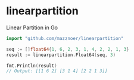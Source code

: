 # linearpartition

Linear Partition in Go

```go
import "github.com/mazznoer/linearpartition"
```

```go
seq := []float64{1, 6, 2, 3, 1, 4, 2, 2, 1, 3}
result := linearpartition.Float64(seq, 3)

fmt.Println(result)
// Output: [[1 6 2] [3 1 4] [2 2 1 3]]
```
